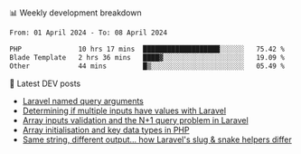 📊 Weekly development breakdown
<!--START_SECTION:waka-->

```txt
From: 01 April 2024 - To: 08 April 2024

PHP              10 hrs 17 mins  ███████████████████░░░░░░   75.42 %
Blade Template   2 hrs 36 mins   ████▓░░░░░░░░░░░░░░░░░░░░   19.09 %
Other            44 mins         █▒░░░░░░░░░░░░░░░░░░░░░░░   05.49 %
```

<!--END_SECTION:waka-->

📕 Latest DEV posts
<!-- BLOG-POST-LIST:START -->
- [Laravel named query arguments](https://dev.to/michaelvickersuk/laravel-named-query-arguments-28kd)
- [Determining if multiple inputs have values with Laravel](https://dev.to/michaelvickersuk/determining-if-multiple-inputs-have-values-with-laravel-km6)
- [Array inputs validation and the N+1 query problem in Laravel](https://dev.to/michaelvickersuk/array-inputs-validation-and-the-n1-query-problem-in-laravel-2agb)
- [Array initialisation and key data types in PHP](https://dev.to/michaelvickersuk/array-initialisation-and-key-data-types-in-php-1e5b)
- [Same string, different output... how Laravel&#39;s slug &amp; snake helpers differ](https://dev.to/michaelvickersuk/same-string-different-output-how-laravels-slug-snake-helpers-differ-1ccj)
<!-- BLOG-POST-LIST:END -->
